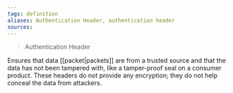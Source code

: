 ```yaml
---
tags: definition
aliases: Authentication Header, authentication header
sources: 
---
```


> Authentication Header

Ensures that data [[packet|packets]] are from a trusted source and that the data has not been tampered with, like a tamper-proof seal on a consumer product. These headers do not provide any encryption; they do not help conceal the data from attackers.